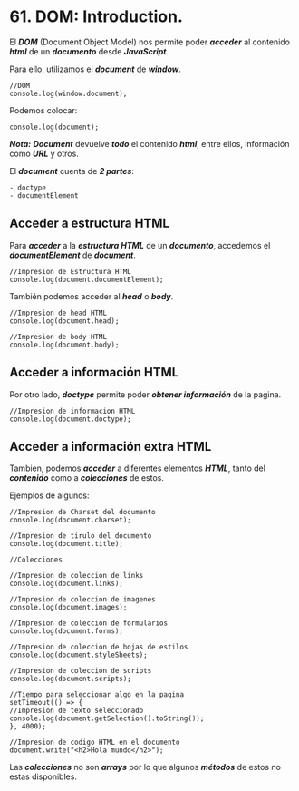 # 61. DOM: Introduction.

El ***DOM*** (Document Object Model) nos permite poder ***acceder*** al contenido ***html*** de un ***documento*** desde ***JavaScript***.

Para ello, utilizamos el ***document*** de ***window***.

~~~
//DOM
console.log(window.document);
~~~

Podemos colocar:

~~~
console.log(document);
~~~

***Nota:*** ***Document*** devuelve ***todo*** el contenido ***html***, entre ellos, información como ***URL*** y otros.

El ***document*** cuenta de ***2 partes***:

	- doctype
	- documentElement

## Acceder a estructura HTML

Para ***acceder*** a la ***estructura HTML*** de un ***documento***, accedemos el ***documentElement*** de ***document***.

~~~
//Impresion de Estructura HTML
console.log(document.documentElement);
~~~

También podemos acceder al ***head*** o ***body***.

~~~
//Impresion de head HTML
console.log(document.head);

//Impresion de body HTML
console.log(document.body);
~~~

## Acceder a información HTML

Por otro lado, ***doctype*** permite poder ***obtener información*** de la pagina.

~~~
//Impresion de informacion HTML
console.log(document.doctype);
~~~

## Acceder a información extra HTML

Tambien, podemos ***acceder*** a diferentes elementos ***HTML***, tanto del ***contenido*** como a ***colecciones*** de estos.

Ejemplos de algunos:

~~~
//Impresion de Charset del documento
console.log(document.charset);

//Impresion de tirulo del documento
console.log(document.title);

//Colecciones

//Impresion de coleccion de links
console.log(document.links);

//Impresion de coleccion de imagenes
console.log(document.images);

//Impresion de coleccion de formularios
console.log(document.forms);

//Impresion de coleccion de hojas de estilos
console.log(document.styleSheets);

//Impresion de coleccion de scripts
console.log(document.scripts);

//Tiempo para seleccionar algo en la pagina
setTimeout(() => {
//Impresion de texto seleccionado
console.log(document.getSelection().toString());
}, 4000);

//Impresion de codigo HTML en el documento
document.write("<h2>Hola mundo</h2>");
~~~

Las ***colecciones*** no son ***arrays*** por lo que algunos ***métodos*** de estos no estas disponibles.

